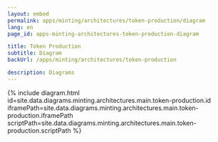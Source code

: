 ```yaml
---
layout: embed
permalink: apps/minting/architectures/token-production/diagram
lang: en
page_id: apps-minting-architectures-token-production-diagram

title: Token Production
subtitle: Diagram
backUrl: /apps/minting/architectures/token-production

description: Diagrams
---
```

{% include diagram.html id=site.data.diagrams.minting.architectures.main.token-production.id iframePath=site.data.diagrams.minting.architectures.main.token-production.iframePath scriptPath=site.data.diagrams.minting.architectures.main.token-production.scriptPath %}